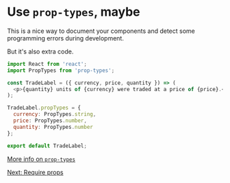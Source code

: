 # Use `prop-types`, maybe

This is a nice way to document your components and detect some programming errors during development.

But it's also extra code.

```javascript
import React from 'react';
import PropTypes from 'prop-types';

const TradeLabel = ({ currency, price, quantity }) => (
  <p>{quantity} units of {currency} were traded at a price of {price}.</p>
);

TradeLabel.propTypes = {
  currency: PropTypes.string,
  price: PropTypes.number,
  quantity: PropTypes.number
};

export default TradeLabel;
```

[More info on `prop-types`](https://reactjs.org/docs/typechecking-with-proptypes.html)

[Next: Require props](require-props.md)
